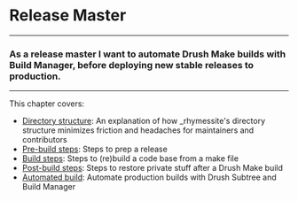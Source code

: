Release Master
=============

---
### As a release master I want to automate Drush Make builds with Build Manager, before deploying new stable releases to production.
---

This chapter covers:
  * [Directory structure](release-master/directory-structure.html): An
    explanation of how _rhymessite's directory structure minimizes friction and
    headaches for maintainers and contributors
  * [Pre-build steps](release-master/prebuild.html): Steps to prep a release
  * [Build steps](release-master/build.html): Steps to (re)build a code base
    from a make file
  * [Post-build steps](release-master/postbuild.html): Steps to restore private
    stuff after a Drush Make build
  * [Automated build](release-master/automated-build.html): Automate production
    builds with Drush Subtree and Build Manager

